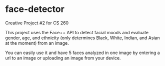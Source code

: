 # face-detector
Creative Project #2 for CS 260

This project uses the Face++ API to detect facial moods and evaluate gender, age, and ethnicity (only determines Black, White, Indian, and Asian at the moment) from an image.

You can easily use it and have 5 faces analyzed in one image by entering a url to an image or uploading an image from your device. 
